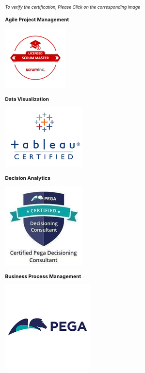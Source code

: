 *To verify the certification, Please Click on the corresponding image*
### Agile Project Management
<a href="https://s3.amazonaws.com/scruminc-certs/LSM-2277933"><img  src="/images/1.png" height="200" width="200"/></a>


### Data Visualization
<a href="https://www.youracclaim.com/badges/c33831e3-5cac-4b37-a4b5-88e1267bb05d/linked_in_profile"><img src="/images/tab.png?raw=true"/></a>


### Decision Analytics
<a href="https://media-exp1.licdn.com/dms/document/C512DAQFSeFbutQpxFQ/profile-treasury-document-pdf-analyzed/0?e=1598652000&v=beta&t=OvTmjwShRE-CrZUBa0bdkTH09bxQgdAUOfzfbIPorfw"><img src="/images/3.jpeg?raw=true"/></a>


 
### Business Process Management
<a href="https://media-exp1.licdn.com/dms/document/C512DAQGapsvhAsLvNw/profile-treasury-document-pdf-analyzed/0?e=1598652000&v=beta&t=w-gLqJL5VrKV9Abit6__Tl_s4HOZg1QjRyF6mwmGtco"><img  src="/images/peg.png"/></a>

 

